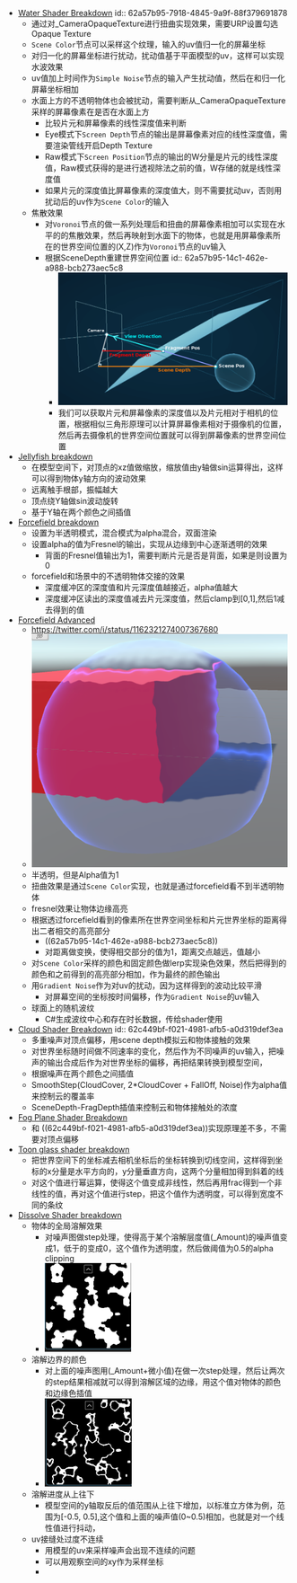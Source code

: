 - [Water Shader Breakdown](https://www.cyanilux.com/tutorials/water-shader-breakdown/)
  id:: 62a57b95-7918-4845-9a9f-88f379691878
	- 通过对_CameraOpaqueTexture进行扭曲实现效果，需要URP设置勾选Opaque Texture
	- `Scene Color`节点可以采样这个纹理，输入的uv值归一化的屏幕坐标
	- 对归一化的屏幕坐标进行扰动，扰动值基于平面模型的uv，这样可以实现水波效果
	- uv值加上时间作为`Simple Noise`节点的输入产生扰动值，然后在和归一化屏幕坐标相加
	- 水面上方的不透明物体也会被扰动，需要判断从_CameraOpaqueTexture采样的屏幕像素在是否在水面上方
		- 比较片元和屏幕像素的线性深度值来判断
		- Eye模式下`Screen Depth`节点的输出是屏幕像素对应的线性深度值，需要渲染管线开启Depth Texture
		- Raw模式下`Screen Position`节点的输出的W分量是片元的线性深度值，Raw模式获得的是进行透视除法之前的值，W存储的就是线性深度值
		- 如果片元的深度值比屏幕像素的深度值大，则不需要扰动uv，否则用扰动后的uv作为`Scene Color`的输入
	- 焦散效果
		- 对`Voronoi`节点的做一系列处理后和扭曲的屏幕像素相加可以实现在水平的的焦散效果，然后再映射到水面下的物体，也就是用屏幕像素所在的世界空间位置的(X,Z)作为`Voronoi`节点的uv输入
		- 根据SceneDepth重建世界空间位置
		  id:: 62a57b95-14c1-462e-a988-bcb273aec5c8
			- ![image.png](./images/image_1653653535214_0.png)
			- 我们可以获取片元和屏幕像素的深度值以及片元相对于相机的位置，根据相似三角形原理可以计算屏幕像素相对于摄像机的位置，然后再去摄像机的世界空间位置就可以得到屏幕像素的世界空间位置
- [Jellyfish breakdown](https://www.cyanilux.com/tutorials/jellyfish-shader-breakdown/)
	- 在模型空间下，对顶点的xz值做缩放，缩放值由y轴做sin运算得出，这样可以得到物体y轴方向的波动效果
	- 远离触手根部，振幅越大
	- 顶点绕Y轴做sin波动旋转
	- 基于Y轴在两个颜色之间插值
- [Forcefield breakdown](https://www.cyanilux.com/tutorials/forcefield-shader-breakdown-simple/)
	- 设置为半透明模式，混合模式为alpha混合，双面渲染
	- 设置alpha的值为Fresnel的输出，实现从边缘到中心逐渐透明的效果
		- 背面的Fresnel值输出为1，需要判断片元是否是背面，如果是则设置为0
	- forcefield和场景中的不透明物体交接的效果
		- 深度缓冲区的深度值和片元深度值越接近，alpha值越大
		- 深度缓冲区读出的深度值减去片元深度值，然后clamp到[0,1],然后1减去得到的值
- [Forcefield Advanced](https://www.cyanilux.com/tutorials/forcefield-shader-breakdown/)
	- https://twitter.com/i/status/1162321274007367680
	- ![image.png](./images/image_1655825737121_0.png)
	- 半透明，但是Alpha值为1
	- 扭曲效果是通过`Scene Color`实现，也就是通过forcefield看不到半透明物体
	- fresnel效果让物体边缘高亮
	- 根据透过forcefield看到的像素所在世界空间坐标和片元世界坐标的距离得出二者相交的高亮部分
		- ((62a57b95-14c1-462e-a988-bcb273aec5c8))
		- 对距离做变换，使得相交部分的值为1，距离交点越远，值越小
	- 对`Scene Color`采样的颜色和固定颜色做lerp实现染色效果，然后把得到的颜色和之前得到的高亮部分相加，作为最终的颜色输出
	- 用`Gradient Noise`作为对uv的扰动，因为这样得到的波动比较平滑
		- 对屏幕空间的坐标按时间偏移，作为`Gradient Noise`的uv输入
	- 球面上的随机波纹
		- C\#生成波纹中心和存在时长数据，传给shader使用
- [Cloud Shader Breakdown](https://www.cyanilux.com/tutorials/cloud-shader-breakdown/)
  id:: 62c449bf-f021-4981-afb5-a0d319def3ea
	- 多重噪声对顶点偏移，用scene depth模拟云和物体接触的效果
	- 对世界坐标随时间做不同速率的变化，然后作为不同噪声的uv输入，把噪声的输出合成后作为对世界坐标的偏移，再把结果转换到模型空间，
	- 根据噪声在两个颜色之间插值
	- SmoothStep(CloudCover, 2*CloudCover + FallOff, Noise)作为alpha值来控制云的覆盖率
	- SceneDepth-FragDepth插值来控制云和物体接触处的浓度
- [Fog Plane Shader Breakdown](https://www.cyanilux.com/tutorials/fog-plane-shader-breakdown/)
	- 和 ((62c449bf-f021-4981-afb5-a0d319def3ea))实现原理差不多，不需要对顶点偏移
- [Toon glass shader breakdown](https://www.cyanilux.com/tutorials/toon-glass-shader-breakdown/)
	- 把世界空间下的坐标减去相机坐标后的坐标转换到切线空间，这样得到坐标的x分量是水平方向的，y分量垂直方向，这两个分量相加得到斜着的线
	- 对这个值进行幂运算，使得这个值变成非线性，然后再用frac得到一个非线性的值，再对这个值进行step，把这个值作为透明度，可以得到宽度不同的条纹
- [Dissolve Shader breakdown](https://www.cyanilux.com/tutorials/dissolve-shader-breakdown/)
	- 物体的全局溶解效果
		- 对噪声图做step处理，使得高于某个溶解层度值(_Amount)的噪声值变成1，低于的变成0，这个值作为透明度，然后做阈值为0.5的alpha clipping
		- ![image.png](./images/image_1658155850672_0.png)
	- 溶解边界的颜色
		- 对上面的噪声图用(_Amount+微小值)在做一次step处理，然后让两次的step结果相减就可以得到溶解区域的边缘，用这个值对物体的颜色和边缘色插值
		- ![image.png](./images/image_1658155862570_0.png)
	- 溶解进度从上往下
		- 模型空间的y轴取反后的值范围从上往下增加，以标准立方体为例，范围为[-0.5, 0.5],这个值和上面的噪声值(0~0.5)相加，也就是对一个线性值进行抖动，
	- uv接缝处过度不连续
		- 用模型的uv来采样噪声会出现不连续的问题
		- 可以用观察空间的xy作为采样坐标
		-